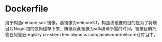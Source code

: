 # Dockerfile 
用于构造netcore sdk 镜像，基镜像为netcore3.1，构造该镜像的目的是为了将项目对Nuget包的依赖缓存下来，降低以此镜像为sdk编译所需的时间。镜像目前托管在阿里云registry.cn-shenzhen.aliyuncs.com/jamesrepo/netcore仓库当中。